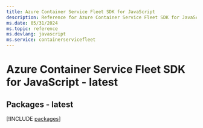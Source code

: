 ```yaml
---
title: Azure Container Service Fleet SDK for JavaScript
description: Reference for Azure Container Service Fleet SDK for JavaScript
ms.date: 05/31/2024
ms.topic: reference
ms.devlang: javascript
ms.service: containerservicefleet
---
```

# Azure Container Service Fleet SDK for JavaScript - latest
## Packages - latest
[!INCLUDE [packages](container-service-fleet-index.md)]